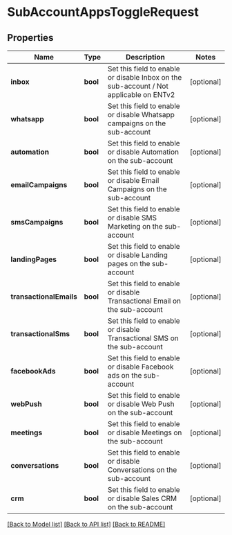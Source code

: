 # SubAccountAppsToggleRequest

## Properties
Name | Type | Description | Notes
------------ | ------------- | ------------- | -------------
**inbox** | **bool** | Set this field to enable or disable Inbox on the sub-account / Not applicable on ENTv2 | [optional] 
**whatsapp** | **bool** | Set this field to enable or disable Whatsapp campaigns on the sub-account | [optional] 
**automation** | **bool** | Set this field to enable or disable Automation on the sub-account | [optional] 
**emailCampaigns** | **bool** | Set this field to enable or disable Email Campaigns on the sub-account | [optional] 
**smsCampaigns** | **bool** | Set this field to enable or disable SMS Marketing on the sub-account | [optional] 
**landingPages** | **bool** | Set this field to enable or disable Landing pages on the sub-account | [optional] 
**transactionalEmails** | **bool** | Set this field to enable or disable Transactional Email on the sub-account | [optional] 
**transactionalSms** | **bool** | Set this field to enable or disable Transactional SMS on the sub-account | [optional] 
**facebookAds** | **bool** | Set this field to enable or disable Facebook ads on the sub-account | [optional] 
**webPush** | **bool** | Set this field to enable or disable Web Push on the sub-account | [optional] 
**meetings** | **bool** | Set this field to enable or disable Meetings on the sub-account | [optional] 
**conversations** | **bool** | Set this field to enable or disable Conversations on the sub-account | [optional] 
**crm** | **bool** | Set this field to enable or disable Sales CRM on the sub-account | [optional] 

[[Back to Model list]](../../README.md#documentation-for-models) [[Back to API list]](../../README.md#documentation-for-api-endpoints) [[Back to README]](../../README.md)


